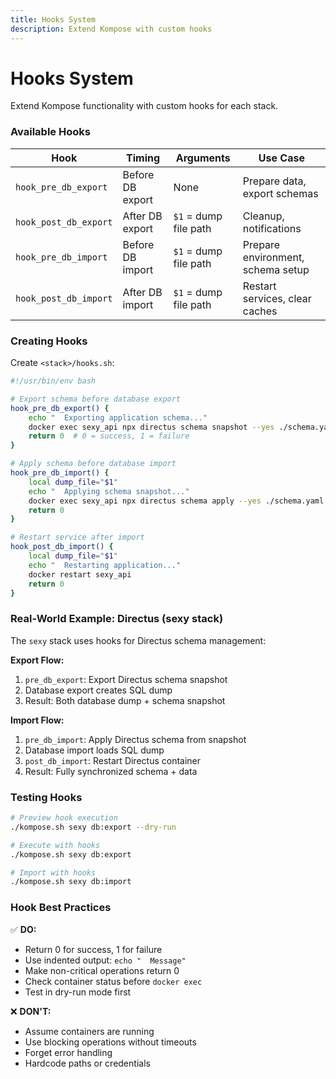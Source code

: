 ```yaml
---
title: Hooks System
description: Extend Kompose with custom hooks
---
```


# Hooks System

Extend Kompose functionality with custom hooks for each stack.

### Available Hooks

| Hook | Timing | Arguments | Use Case |
|------|--------|-----------|----------|
| `hook_pre_db_export` | Before DB export | None | Prepare data, export schemas |
| `hook_post_db_export` | After DB export | `$1` = dump file path | Cleanup, notifications |
| `hook_pre_db_import` | Before DB import | `$1` = dump file path | Prepare environment, schema setup |
| `hook_post_db_import` | After DB import | `$1` = dump file path | Restart services, clear caches |

### Creating Hooks

Create `<stack>/hooks.sh`:

```bash
#!/usr/bin/env bash

# Export schema before database export
hook_pre_db_export() {
    echo "  Exporting application schema..."
    docker exec sexy_api npx directus schema snapshot --yes ./schema.yaml
    return 0  # 0 = success, 1 = failure
}

# Apply schema before database import
hook_pre_db_import() {
    local dump_file="$1"
    echo "  Applying schema snapshot..."
    docker exec sexy_api npx directus schema apply --yes ./schema.yaml
    return 0
}

# Restart service after import
hook_post_db_import() {
    local dump_file="$1"
    echo "  Restarting application..."
    docker restart sexy_api
    return 0
}
```

### Real-World Example: Directus (sexy stack)

The `sexy` stack uses hooks for Directus schema management:

**Export Flow:**
1. `pre_db_export`: Export Directus schema snapshot
2. Database export creates SQL dump
3. Result: Both database dump + schema snapshot

**Import Flow:**
1. `pre_db_import`: Apply Directus schema from snapshot
2. Database import loads SQL dump
3. `post_db_import`: Restart Directus container
4. Result: Fully synchronized schema + data

### Testing Hooks

```bash
# Preview hook execution
./kompose.sh sexy db:export --dry-run

# Execute with hooks
./kompose.sh sexy db:export

# Import with hooks
./kompose.sh sexy db:import
```

### Hook Best Practices

✅ **DO:**
- Return 0 for success, 1 for failure
- Use indented output: `echo "  Message"`
- Make non-critical operations return 0
- Check container status before `docker exec`
- Test in dry-run mode first

❌ **DON'T:**
- Assume containers are running
- Use blocking operations without timeouts
- Forget error handling
- Hardcode paths or credentials
